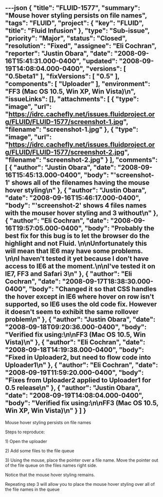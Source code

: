 ---json
{
  "title": "FLUID-1577",
  "summary": "Mouse hover styling persists on file names",
  "tags": "FLUID",
  "project": {
    "key": "FLUID",
    "title": "Fluid Infusion"
  },
  "type": "Sub-issue",
  "priority": "Major",
  "status": "Closed",
  "resolution": "Fixed",
  "assignee": "Eli Cochran",
  "reporter": "Justin Obara",
  "date": "2008-09-16T15:41:31.000-0400",
  "updated": "2008-09-19T14:08:04.000-0400",
  "versions": [
    "0.5beta1"
  ],
  "fixVersions": [
    "0.5"
  ],
  "components": [
    "Uploader"
  ],
  "environment": "FF3 (Mac OS 10.5, Win XP, Win Vista)\n",
  "issueLinks": [],
  "attachments": [
    {
      "type": "image",
      "url": "https://idrc.cachefly.net/issues.fluidproject.org/FLUID/FLUID-1577/screenshot-1.jpg",
      "filename": "screenshot-1.jpg"
    },
    {
      "type": "image",
      "url": "https://idrc.cachefly.net/issues.fluidproject.org/FLUID/FLUID-1577/screenshot-2.jpg",
      "filename": "screenshot-2.jpg"
    }
  ],
  "comments": [
    {
      "author": "Justin Obara",
      "date": "2008-09-16T15:45:13.000-0400",
      "body": "'screenshot-1' shows all of the filenames having the mouse hover styling\n"
    },
    {
      "author": "Justin Obara",
      "date": "2008-09-16T15:46:17.000-0400",
      "body": "'screenshot-2' shows 4 files names with the mouser hover styling and 3 without\n"
    },
    {
      "author": "Eli Cochran",
      "date": "2008-09-16T19:57:05.000-0400",
      "body": "Probably the best fix for this bug is to let the browser do the highlight and not Fluid.&#x20;\n\nUnfortunately this will mean that IE6 may have some problems.&#x20;\n\nI haven't tested it yet because I don't have access to IE6 at the moment.\n\nI've tested it on IE7, FF3 and Safari 3\n"
    },
    {
      "author": "Eli Cochran",
      "date": "2008-09-17T18:38:30.000-0400",
      "body": "Changed it so that CSS handles the hover except in IE6 where hover on row isn't supported, so IE6 uses the old code fix. However it doesn't seem to exhibit the same rollover problem\n"
    },
    {
      "author": "Justin Obara",
      "date": "2008-09-18T09:20:36.000-0400",
      "body": "Verified fix using:\n\nFF3 (Mac OS 10.5, Win Vista)\n"
    },
    {
      "author": "Eli Cochran",
      "date": "2008-09-18T14:19:38.000-0400",
      "body": "Fixed in Uploader2, but need to flow code into Uploader1\n"
    },
    {
      "author": "Eli Cochran",
      "date": "2008-09-19T11:59:20.000-0400",
      "body": "Fixes from Uploader2 applied to Uploader1 for 0.5 release\n"
    },
    {
      "author": "Justin Obara",
      "date": "2008-09-19T14:08:04.000-0400",
      "body": "Verified fix using:\n\nFF3 (Mac OS 10.5, Win XP, Win Vista)\n"
    }
  ]
}
---
Mouse hover styling persists on file names

Steps to reproduce:

1\) Open the uploader

2\) Add some files to the file queue

3\) Using the mouse, place the pointer over a file name. Move the pointer out of the file queue on the files names right side.

Notice that the mouse hover styling remains.&#x20;

Repeating step 3 will allow you to place the mouse hover styling over all of the file names in the queue

        